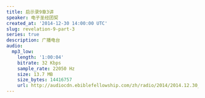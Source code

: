 ```yaml
---
title: 启示录9章3讲
speaker: 电子圣经团契
created_at: '2014-12-30 14:00:00 UTC'
slug: revelation-9-part-3
series: true
description: 广播电台
audio:
  mp3_low:
    length: '1:00:04'
    bitrate: 32 Kbps
    sample_rate: 22050 Hz
    size: 13.7 MB
    size_bytes: 14416757
    url: http://audiocdn.ebiblefellowship.com/zh/radio/2014/2014.12.30_EBF_-_Revelation_9_Part_3.mp3
---
```


